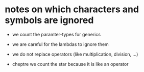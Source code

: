 # notes on which characters and symbols are ignored

- we count the paramter-types for generics

- we are careful for the lambdas to ignore them

- we do not replace operators (like multiplication, division, ...)

- cheptre we count the star because it is like an operator
